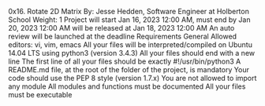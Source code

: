 0x16. Rotate 2D Matrix
 By: Jesse Hedden, Software Engineer at Holberton School
 Weight: 1
 Project will start Jan 16, 2023 12:00 AM, must end by Jan 20, 2023 12:00 AM
 will be released at Jan 18, 2023 12:00 AM
 An auto review will be launched at the deadline
Requirements
General
Allowed editors: vi, vim, emacs
All your files will be interpreted/compiled on Ubuntu 14.04 LTS using python3 (version 3.4.3)
All your files should end with a new line
The first line of all your files should be exactly #!/usr/bin/python3
A README.md file, at the root of the folder of the project, is mandatory
Your code should use the PEP 8 style (version 1.7.x)
You are not allowed to import any module
All modules and functions must be documented
All your files must be executable